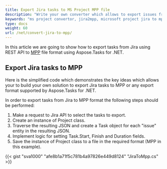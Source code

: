 ```yaml
---
title: Export Jira tasks to MS Project MPP file
description: "Write your own converter which allows to export issues from JIRA using REST API and save them to MPP or Primavera files."
keywords: "ms project convertor, jira2mpp, microsoft project jira to mpp converter, microsoft project jira to primavera, export jira to mpp, export jira to primavera"
type: docs
weight: 60
url: /net/convert-jira-to-mpp/
---
```


In this article we are going to show how to export tasks from Jira using REST API to [MPP](https://docs.fileformat.com/project-management/mpp/) file format using Aspose.Tasks for .NET.

## **Export Jira tasks to MPP**

Here is the simplified code which demonstrates the key ideas which allows your to build your own solution to export Jira tasks to MPP or any export format supported by Aspose.Tasks for .NET.

In order to export tasks from Jira to MPP format the following steps should be performed:

1. Make a request to Jira API to select the tasks to export.
2. Create an instance of Project class.
2. Traverse the resulting JSON and create a Task object for each "issue" entity in the resulting JSON.
3. Implement logic for setting Task.Start, Finish and Duration fields.
4. Save the instance of Project class to a file in the required format (MPP in this example).

{{< gist "sva1000" "afe8b1a71f5c781b4a97826e449d8124" "JiraToMpp.cs" >}}